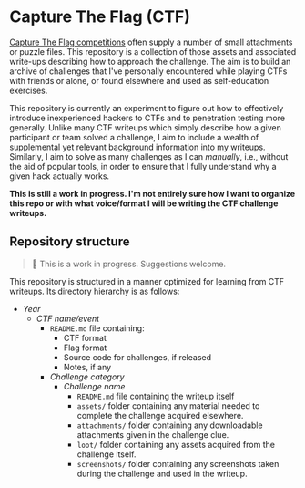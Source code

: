 # Capture The Flag (CTF)

[Capture The Flag competitions](https://github.com/AnarchoTechNYC/meta/wiki/InfoSec#ctfs-and-hacking-games) often supply a number of small attachments or puzzle files. This repository is a collection of those assets and associated write-ups describing how to approach the challenge. The aim is to build an archive of challenges that I've personally encountered while playing CTFs with friends or alone, or found elsewhere and used as self-education exercises.

This repository is currently an experiment to figure out how to effectively introduce inexperienced hackers to CTFs and to penetration testing more generally. Unlike many CTF writeups which simply describe how a given participant or team solved a challenge, I aim to include a wealth of supplemental yet relevant background information into my writeups. Similarly, I aim to solve as many challenges as I can *manually*, i.e., without the aid of popular tools, in order to ensure that I fully understand why a given hack actually works.

**This is still a work in progress. I'm not entirely sure how I want to organize this repo or with what voice/format I will be writing the CTF challenge writeups.**

## Repository structure

> :construction: This is a work in progress. Suggestions welcome.

This repository is structured in a manner optimized for learning from CTF writeups. Its directory hierarchy is as follows:

* *Year*
    * *CTF name/event*
        * `README.md` file containing:
            * CTF format
            * Flag format
            * Source code for challenges, if released
            * Notes, if any
        * *Challenge category*
            * *Challenge name*
                * `README.md` file containing the writeup itself
                * `assets/` folder containing any material needed to complete the challenge acquired elsewhere.
                * `attachments/` folder containing any downloadable attachments given in the challenge clue.
                * `loot/` folder containing any assets acquired from the challenge itself.
                * `screenshots/` folder containing any screenshots taken during the challenge and used in the writeup.
